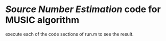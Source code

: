 # *Source Number Estimation* code for MUSIC algorithm

execute each of the code sections of run.m to see the result.
